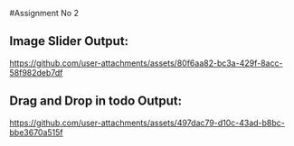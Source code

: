 #Assignment No 2 

 ## Image Slider Output:

https://github.com/user-attachments/assets/80f6aa82-bc3a-429f-8acc-58f982deb7df




## Drag and Drop in todo Output:
https://github.com/user-attachments/assets/497dac79-d10c-43ad-b8bc-bbe3670a515f


